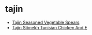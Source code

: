 # tajin

 * [Tajin Seasoned Vegetable Spears](../index/t/tajin-seasoned-vegetable-spears.json)
 * [Tajin Sibnekh Tunisian Chicken And E](../index/t/tajin-sibnekh-tunisian-chicken-and-e.json)
